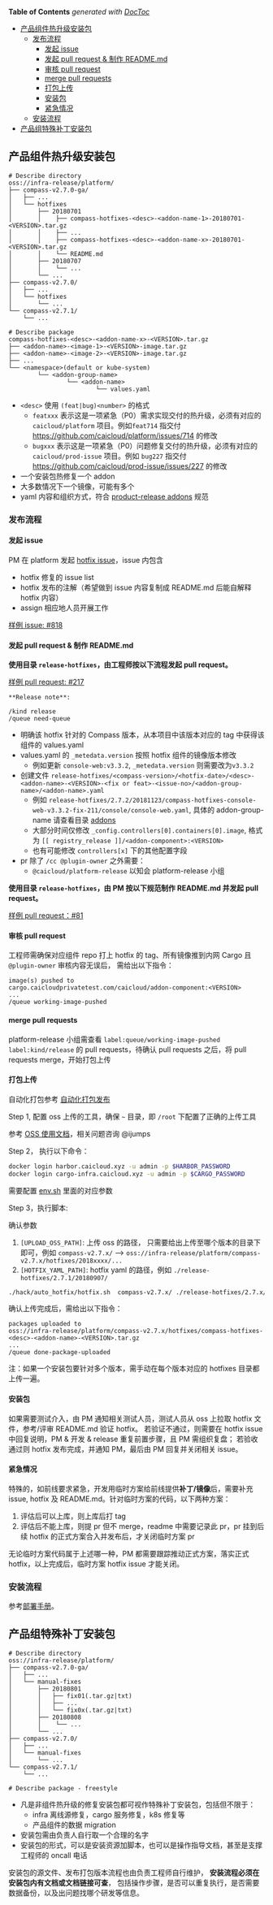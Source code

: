 <!-- START doctoc generated TOC please keep comment here to allow auto update -->
<!-- DON'T EDIT THIS SECTION, INSTEAD RE-RUN doctoc TO UPDATE -->
**Table of Contents**  *generated with [DocToc](https://github.com/thlorenz/doctoc)*

- [产品组件热升级安装包](#%E4%BA%A7%E5%93%81%E7%BB%84%E4%BB%B6%E7%83%AD%E5%8D%87%E7%BA%A7%E5%AE%89%E8%A3%85%E5%8C%85)
  - [发布流程](#%E5%8F%91%E5%B8%83%E6%B5%81%E7%A8%8B)
    - [发起 issue](#%E5%8F%91%E8%B5%B7-issue)
    - [发起 pull request & 制作 README.md](#%E5%8F%91%E8%B5%B7-pull-request--%E5%88%B6%E4%BD%9C-readmemd)
    - [审核 pull request](#%E5%AE%A1%E6%A0%B8-pull-request)
    - [merge pull requests](#merge-pull-requests)
    - [打包上传](#%E6%89%93%E5%8C%85%E4%B8%8A%E4%BC%A0)
    - [安装包](#%E5%AE%89%E8%A3%85%E5%8C%85)
    - [紧急情况](#%E7%B4%A7%E6%80%A5%E6%83%85%E5%86%B5)
  - [安装流程](#%E5%AE%89%E8%A3%85%E6%B5%81%E7%A8%8B)
- [产品组特殊补丁安装包](#%E4%BA%A7%E5%93%81%E7%BB%84%E7%89%B9%E6%AE%8A%E8%A1%A5%E4%B8%81%E5%AE%89%E8%A3%85%E5%8C%85)

<!-- END doctoc generated TOC please keep comment here to allow auto update -->

## 产品组件热升级安装包

```
# Describe directory
oss://infra-release/platform/
├── compass-v2.7.0-ga/
│   ├── ...
│   └── hotfixes
│       ├── 20180701
│       │    ├── compass-hotfixes-<desc>-<addon-name-1>-20180701-<VERSION>.tar.gz
│       │    ├── ...
│       │    ├── compass-hotfixes-<desc>-<addon-name-x>-20180701-<VERSION>.tar.gz
│       │    └── README.md
│       ├── 20180707
│       │    └── ...
│       └── ...
├── compass-v2.7.0/
│   ├── ...
│   └── hotfixes
│       └── ...
└── compass-v2.7.1/
    └── ...

# Describe package
compass-hotfixes-<desc>-<addon-name-x>-<VERSION>.tar.gz
├── <addon-name>-<image-1>-<VERSION>-image.tar.gz
├── <addon-name>-<image-2>-<VERSION>-image.tar.gz
├── ...
└── <namespace>(default or kube-system)
        └── <addon-group-name>
                └── <addon-name>
                        └── values.yaml
```

* `<desc>` 使用 `(feat|bug)<number>` 的格式
  * `featxxx` 表示这是一项紧急（P0）需求实现交付的热升级，必须有对应的 `caicloud/platform` 项目。例如`feat714` 指交付 https://github.com/caicloud/platform/issues/714 的修改
  * `bugxxx` 表示这是一项紧急（P0）问题修复交付的热升级，必须有对应的 `caicloud/prod-issue` 项目。例如 `bug227` 指交付 https://github.com/caicloud/prod-issue/issues/227 的修改
* 一个安装包热修复一个 addon
* 大多数情况下一个镜像，可能有多个
* yaml 内容和组织方式，符合 [product-release addons](https://github.com/caicloud/product-release/tree/master/addons) 规范

### 发布流程

#### 发起 issue

PM 在 platform 发起 [hotfix issue](https://github.com/caicloud/platform/issues/new/choose)，issue 内包含

- hotfix 修复的 issue list
- hotfix 发布的注解（希望做到 issue 内容复制成 README.md 后能自解释 hotfix 内容）
- assign 相应地人员开展工作

[样例 issue: #818](https://github.com/caicloud/platform/issues/818)

#### 发起 pull request & 制作 README.md

**使用目录 `release-hotfixes`，由工程师按以下流程发起 pull request。**

[样例 pull request: #217](https://github.com/caicloud/product-release/pull/217)

```
**Release note**:

/kind release
/queue need-queue
```
* 明确该 hotfix 针对的 Compass 版本，从本项目中该版本对应的 tag 中获得该组件的 values.yaml
* values.yaml 的 `_metedata.version` 按照 hotfix 组件的镜像版本修改
  * 例如更新 `console-web:v3.3.2`, `_metedata.version` 则需要改为`v3.3.2`
* 创建文件 `release-hotfixes/<compass-version>/<hotfix-date>/<desc>-<addon-name>-<VERSION>-<fix or feat>-<issue-no>/<addon-group-name>/<addon-name>.yaml`
  * 例如 `release-hotfixes/2.7.2/20181123/compass-hotfixes-console-web-v3.3.2-fix-211/console/console-web.yaml`, 具体的 addon-group-name 请查看目录 [addons](../addons)
  * 大部分时间仅修改 `_config.controllers[0].containers[0].image`, 格式为 `[[ registry_release ]]/<addon-component>:<VERSION>`
  * 也有可能修改 `controllers[x]` 下的其他配置字段
* pr 除了 `/cc @plugin-owner` 之外需要：
  * `@caicloud/platform-release` 以知会 platform-release 小组

**使用目录 `release-hotfixes`，由 PM 按以下规范制作 README.md 并发起 pull request。**

[样例 pull request：#81](https://github.com/caicloud/compass-release/pull/81)

#### 审核 pull request

工程师需确保对应组件 repo 打上 hotfix 的 tag、所有镜像推到内网 Cargo 且 `@plugin-owner` 审核内容无误后，
需给出以下指令：

```
image(s) pushed to
cargo.caicloudprivatetest.com/caicloud/addon-component:<VERSION>
...
/queue working-image-pushed
```

#### merge pull requests

platform-release 小组需查看 `label:queue/working-image-pushed label:kind/release` 的
pull requests，待确认 pull requests 之后，将 pull requests merge，开始打包上传

#### 打包上传

自动化打包参考 [自动化打包发布](./auto_package.md)

Step 1, 配置 oss 上传的工具，确保 `~` 目录，即 `/root` 下配置了正确的上传工具

参考 [OSS 使用文档](https://forum.caicloud.xyz/t/topic/100)，相关问题咨询 @ijumps

Step 2， 执行以下命令：

```bash
docker login harbor.caicloud.xyz -u admin -p $HARBOR_PASSWORD
docker login cargo-infra.caicloud.xyz -u admin -p $CARGO_PASSWORD
```

需要配置 [env.sh](../hack/auto_hotfix/env.sh) 里面的对应参数

Step 3，执行脚本:

确认参数

1. `[UPLOAD_OSS_PATH]`: 上传 oss 的路径， 只需要给出上传至哪个版本的目录下即可，例如 `compass-v2.7.x/` --> `oss://infra-release/platform/compass-v2.7.x/hotfixes/2018xxxx/...`
2. `[HOTFIX_YAML_PATH]`: hotfix yaml 的路径，例如 `./release-hotfixes/2.7.1/20180907/`

```bash
./hack/auto_hotfix/hotfix.sh  compass-v2.7.x/ ./release-hotfixes/2.7.x/2018xxxx/
```

确认上传完成后，需给出以下指令：

```
packages uploaded to
oss://infra-release/platform/compass-v2.7.x/hotfixes/compass-hotfixes-<desc>-<addon-name>-<VERSION>.tar.gz
...
/queue done-package-uploaded
```

注：如果一个安装包要针对多个版本，需手动在每个版本对应的 hotfixes 目录都上传一遍。

#### 安装包

如果需要测试介入，由 PM 通知相关测试人员，测试人员从 oss 上拉取 hotfix 文件，参考/评审 README.md 验证 hotfix。
若验证不通过，则需要在 hotfix issue 中回复说明，PM & 开发 & release 重复前置步骤，且 PM 需组织复盘；
若验收通过则 hotfix 发布完成，并通知 PM，最后由 PM 回复并关闭相关 issue。

#### 紧急情况

特殊的，如前线要求紧急，开发用临时方案给前线提供**补丁/镜像**后，需要补充 issue, hotfix 及 README.md。针对临时方案的代码，以下两种方案：

1. 评估后可以上库，则上库后打 tag
2. 评估后不能上库，则提 pr 但不 merge，readme 中需要记录此 pr，pr 挂到后续 hotfix 的正式方案合入并发布后，才关闭临时方案 pr

无论临时方案代码属于上述哪一种，PM 都需要跟踪推动正式方案，落实正式 hotfix，以上完成后，临时方案 hotfix issue 才能关闭。

### 安装流程

参考[部署手册](https://docs.google.com/document/d/1hnEdqaDRbHsfLYf89kv_SEv0-RXCes4BF6oZU4ObeMY/edit#heading=h.tn6y7bkv17bu)。

## 产品组特殊补丁安装包

```
# Describe directory
oss://infra-release/platform/
├── compass-v2.7.0-ga/
│   ├── ...
│   └── manual-fixes
│       ├── 20180801
│       │   ├── fix01(.tar.gz|txt)
│       │   ├── ...
│       │   └── fix0x(.tar.gz|txt)
│       ├── 20180808
│       │    └── ...
│       └── ...
├── compass-v2.7.0/
│   ├── ...
│   └── manual-fixes
│       └── ...
└── compass-v2.7.1/
    └── ...

# Describe package - freestyle
```

* 凡是非组件热升级的修复安装包都可视作特殊补丁安装包，包括但不限于：
  * infra 离线源修复，cargo 服务修复，k8s 修复等
  * 产品组件的数据 migration
* 安装包需由负责人自行取一个合理的名字
* 安装包的形式，可以是安装资源加脚本，也可以是操作指导文档，甚至是支撑工程师的 oncall 电话

安装包的源文件、发布打包版本流程也由负责工程师自行维护，
**安装流程必须在安装包内有文档或文档链接可查**，
包括操作步骤，是否可以重复执行，是否需要数据备份，以及出问题找哪个研发等信息。